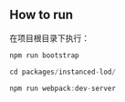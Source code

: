 ## How to run
在项目根目录下执行：

```js
npm run bootstrap

cd packages/instanced-lod/

npm run webpack:dev-server
```